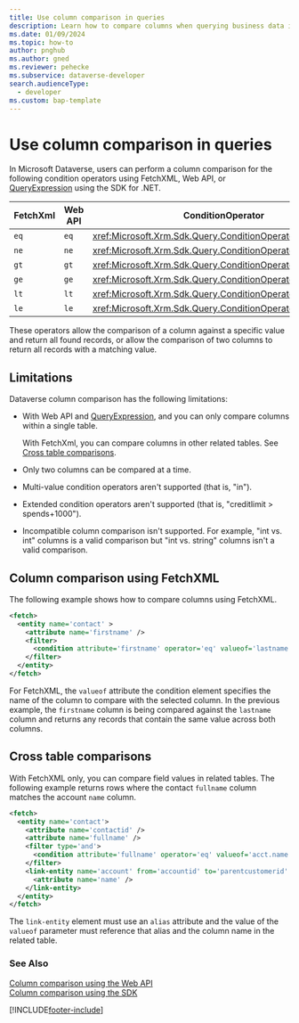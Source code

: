 ```yaml
---
title: Use column comparison in queries
description: Learn how to compare columns when querying business data in Microsoft Dataverse.
ms.date: 01/09/2024
ms.topic: how-to
author: pnghub
ms.author: gned
ms.reviewer: pehecke
ms.subservice: dataverse-developer
search.audienceType: 
  - developer
ms.custom: bap-template
---
```


# Use column comparison in queries

In Microsoft Dataverse, users can perform a column comparison for the
following condition operators using FetchXML, Web API, or [QueryExpression](xref:Microsoft.Xrm.Sdk.Query.QueryExpression) using the SDK for .NET.


|FetchXml|Web API|ConditionOperator|
|---------|---------|---------|
|`eq`|`eq`|<xref:Microsoft.Xrm.Sdk.Query.ConditionOperator.Equal>|
|`ne`|`ne`|<xref:Microsoft.Xrm.Sdk.Query.ConditionOperator.NotEqual>|
|`gt`|`gt`|<xref:Microsoft.Xrm.Sdk.Query.ConditionOperator.GreaterThan>|
|`ge`|`ge`|<xref:Microsoft.Xrm.Sdk.Query.ConditionOperator.GreaterEqual>|
|`lt`|`lt`|<xref:Microsoft.Xrm.Sdk.Query.ConditionOperator.LessThan>|
|`le`|`le`|<xref:Microsoft.Xrm.Sdk.Query.ConditionOperator.LessEqual>|

These operators allow the comparison of a column against a specific value and return all found records, or allow the comparison of two columns to return all records with a matching value.

## Limitations

Dataverse column comparison has the following limitations:

- With Web API and [QueryExpression](xref:Microsoft.Xrm.Sdk.Query.QueryExpression), and you can only compare columns within a single table.

   With FetchXml, you can compare columns in other related tables. See [Cross table comparisons](#cross-table-comparisons).

- Only two columns can be compared at a time.
- Multi-value condition operators aren't supported (that is, "in").
- Extended condition operators aren't supported (that is, "creditlimit \> spends+1000").
- Incompatible column comparison isn't supported. For example, "int vs. int" columns is a valid comparison but "int vs. string" columns isn't a valid comparison.

## Column comparison using FetchXML

The following example shows how to compare columns using FetchXML.

```xml
<fetch>
  <entity name='contact' >
    <attribute name='firstname' />
    <filter>
      <condition attribute='firstname' operator='eq' valueof='lastname'/>
    </filter>
  </entity>
</fetch>
```

For FetchXML, the `valueof` attribute the condition element specifies the name of the column to compare with the selected column. In the previous example, the `firstname` column is being compared against the `lastname` column and returns any records that contain
the same value across both columns.

## Cross table comparisons

With FetchXML only, you can compare field values in related tables. The following example returns rows where the contact `fullname` column matches the account `name` column.

```xml
<fetch> 
  <entity name='contact'>
    <attribute name='contactid' />
    <attribute name='fullname' />
    <filter type='and'>
      <condition attribute='fullname' operator='eq' valueof='acct.name' />
    </filter>
    <link-entity name='account' from='accountid' to='parentcustomerid' link-type='outer' alias='acct'>
      <attribute name='name' />
    </link-entity>
  </entity>
</fetch>
```

The `link-entity` element must use an `alias` attribute and the value of the `valueof` parameter must reference that alias and the column name in the related table.


### See Also

[Column comparison using the Web API](webapi/query-data-web-api.md#column-comparison)<br />
[Column comparison using the SDK](org-service/use-conditionexpression-class.md#column-comparison)

[!INCLUDE[footer-include](../../includes/footer-banner.md)]
